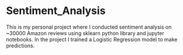 # Sentiment_Analysis
This is my personal project where I conducted sentiment analysis on ~30000 Amazon reviews using sklearn python library and jupyter notebooks. In the project I trained a Logistic Regression model to make predictions.
